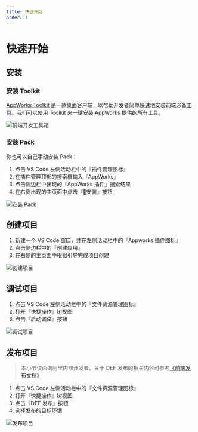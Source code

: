 ```yaml
---
title: 快速开始
order: 1
---
```


# 快速开始

## 安装

### 安装 Toolkit

[AppWorks Toolkit](/pack/basic/toolkit) 是一款桌面客户端，以帮助开发者简单快速地安装前端必备工具。我们可以使用 Toolkit 来一键安装 AppWorks 提供的所有工具。

![前端开发工具箱](https://img.alicdn.com/imgextra/i4/O1CN01XukxeH1W58JmRAecD_!!6000000002736-2-tps-1800-1078.png_790x10000.jpg)

### 安装 Pack

你也可以自己手动安装 Pack：

1. 点击 VS Code 左侧活动栏中的『插件管理图标』
2. 在插件管理顶部的搜索框输入『AppWorks』
3. 点击侧边栏中出现的『AppWorks 插件』搜索结果
4. 在右侧出现的主页面中点击『安装』按钮

![安装 Pack](https://img.alicdn.com/imgextra/i2/O1CN01lnYl9k20n2lQuBo16_!!6000000006893-2-tps-2880-1754.png_790x10000.jpg)

## 创建项目

1. 新建一个 VS Code 窗口，并在左侧活动栏中的『Appworks 插件图标』
2. 点击侧边栏中的『创建应用』
3. 在右侧的主页面中根据引导完成项目创建

![创建项目](https://img.alicdn.com/imgextra/i2/O1CN01eyGttl1a1FPvVX2Do_!!6000000003269-2-tps-2048-1536.png_790x10000.jpg)

## 调试项目

1. 点击 VS Code 左侧活动栏中的『文件资源管理图标』
2. 打开『快捷操作』树视图
3. 点击『启动调试』按钮

![调试项目](https://img.alicdn.com/imgextra/i3/O1CN01t8QNHF1yNjdsgcSyH_!!6000000006567-2-tps-2048-1536.png_790x10000.jpg)

## 发布项目

> 本小节仅面向阿里内部开发者。关于 DEF 发布的相关内容可参考[《前端发布文档》](https://work.def.alibaba-inc.com/doc/index)

1. 点击 VS Code 左侧活动栏中的『文件资源管理图标』
2. 打开『快捷操作』树视图
3. 点击『DEF 发布』按钮
4. 选择发布的目标环境

![发布项目](https://img.alicdn.com/imgextra/i3/O1CN012kgrX029vagwn4Cgv_!!6000000008130-2-tps-2048-1536.png_790x10000.jpg)
